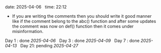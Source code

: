 date: 2025-04-06  
time: 22:12  

- If you are writing the comments then you should write it good manner like if the comment belong to the abc() function and after some updates the comment was now on def() function then it comes under misinformation.

Day 1 : done *2025-04-06*  
Day 3 : done *2025-04-09*  
Day 7 : done *2025-04-13*  
Day 21: pending *2025-04-27*